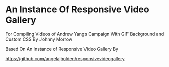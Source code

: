 # An Instance Of Responsive Video Gallery 

For Compiling Videos of Andrew Yangs Campaign
With GIF Background and Custom CSS By Johnny Morrow




Based On An Instance of Responsive Video Gallery By 

https://github.com/angelajholden/responsivevideogallery
